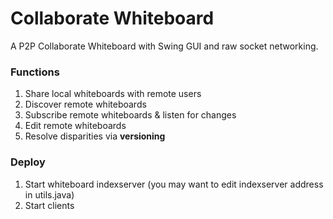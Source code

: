 # Collaborate Whiteboard

A P2P Collaborate Whiteboard with Swing GUI and raw socket networking.

### Functions
1. Share local whiteboards with remote users
2. Discover remote whiteboards
3. Subscribe remote whiteboards & listen for changes
4. Edit remote whiteboards
5. Resolve disparities via **versioning**

### Deploy
1. Start whiteboard indexserver (you may want to edit indexserver address in utils.java)
2. Start clients
